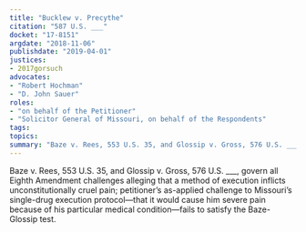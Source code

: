 ```yaml
---
title: "Bucklew v. Precythe"
citation: "587 U.S. ___"
docket: "17-8151"
argdate: "2018-11-06"
publishdate: "2019-04-01"
justices:
- 2017gorsuch
advocates:
- "Robert Hochman"
- "D. John Sauer"
roles:
- "on behalf of the Petitioner"
- "Solicitor General of Missouri, on behalf of the Respondents"
tags:
topics:
summary: "Baze v. Rees, 553 U.S. 35, and Glossip v. Gross, 576 U.S. ___, govern all Eighth Amendment challenges alleging that a method of execution inflicts unconstitutionally cruel pain; petitioner’s as-applied challenge to Missouri’s single-drug execution protocol—that it would cause him severe pain because of his particular medical condition—fails to satisfy the Baze-Glossip test."
---
```

Baze v. Rees, 553 U.S. 35, and Glossip v. Gross, 576 U.S. ___, govern all Eighth Amendment challenges alleging that a method of execution inflicts unconstitutionally cruel pain; petitioner’s as-applied challenge to Missouri’s single-drug execution protocol—that it would cause him severe pain because of his particular medical condition—fails to satisfy the Baze-Glossip test.